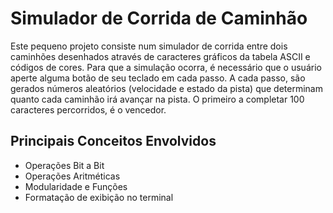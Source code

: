 # Simulador de Corrida de Caminhão
Este pequeno projeto consiste num simulador de corrida entre dois caminhões desenhados através 
de caracteres gráficos da tabela ASCII e códigos de cores. Para que a simulação ocorra, é necessário
que o usuário aperte alguma botão de seu teclado em cada passo. A cada passo, são gerados números aleatórios
(velocidade e estado da pista) que determinam quanto cada caminhão irá avançar na pista. O primeiro a completar
100 caracteres percorridos, é o vencedor.

## Principais Conceitos Envolvidos
* Operações Bit a Bit
* Operações Aritméticas
* Modularidade e Funções
* Formatação de exibição no terminal

